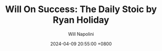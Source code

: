 ---
title: "Will On Success: The Daily Stoic by Ryan Holiday"
author: Will Napolini
date: 2024-04-09 20:55:00 +0800
categories: [Mindset, Book-summaries]
tags:
  [
    daily-stoic,
    ryan-holiday,
    stoicism,
    ancient-philosophy,
    self-improvement,
    stress-management,
    mindfulness,
    virtue,
    resilience,
    happiness,
    wisdom,
    daily-inspirations,
    meditation,
    stoic-quotes,
    ancient-roman-philosophers,
    epictetus,
    marcus-aurelius,
    seneca,
    self-discipline,
    stoic-practices,
    daily-reflections,
    personal-growth,
    emotional-control,
    acceptance,
    focus,
    gratitude
  ]
image: https://pbs.twimg.com/media/GO1_ksaXMAAhAvx?format=jpg&name=large
alt: "Will On Success: The Daily Stoic by Ryan Holiday"
fallback:
  - 
  # Replace with the URL of your backup image
  -
  # Replace with the URL of your backup image
---
